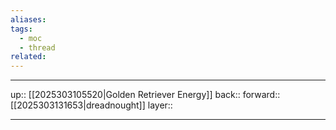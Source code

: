 ```yaml
---
aliases:
tags:
  - moc
  - thread
related:
---
```


***

up:: [[2025303105520|Golden Retriever Energy]]
back:: 
forward:: [[2025303131653|dreadnought]]
layer:: 

***
